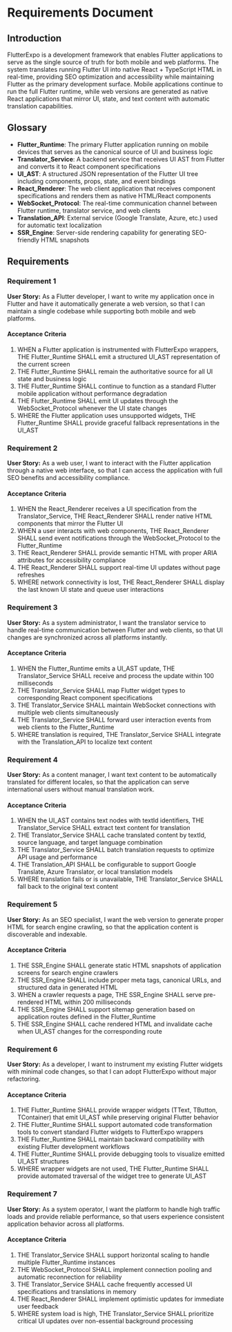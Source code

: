# Requirements Document

## Introduction

FlutterExpo is a development framework that enables Flutter applications to serve as the single source of truth for both mobile and web platforms. The system translates running Flutter UI into native React + TypeScript HTML in real-time, providing SEO optimization and accessibility while maintaining Flutter as the primary development surface. Mobile applications continue to run the full Flutter runtime, while web versions are generated as native React applications that mirror UI, state, and text content with automatic translation capabilities.

## Glossary

- **Flutter_Runtime**: The primary Flutter application running on mobile devices that serves as the canonical source of UI and business logic
- **Translator_Service**: A backend service that receives UI AST from Flutter and converts it to React component specifications
- **UI_AST**: A structured JSON representation of the Flutter UI tree including components, props, state, and event bindings
- **React_Renderer**: The web client application that receives component specifications and renders them as native HTML/React components
- **WebSocket_Protocol**: The real-time communication channel between Flutter runtime, translator service, and web clients
- **Translation_API**: External service (Google Translate, Azure, etc.) used for automatic text localization
- **SSR_Engine**: Server-side rendering capability for generating SEO-friendly HTML snapshots

## Requirements

### Requirement 1

**User Story:** As a Flutter developer, I want to write my application once in Flutter and have it automatically generate a web version, so that I can maintain a single codebase while supporting both mobile and web platforms.

#### Acceptance Criteria

1. WHEN a Flutter application is instrumented with FlutterExpo wrappers, THE Flutter_Runtime SHALL emit a structured UI_AST representation of the current screen
2. THE Flutter_Runtime SHALL remain the authoritative source for all UI state and business logic
3. THE Flutter_Runtime SHALL continue to function as a standard Flutter mobile application without performance degradation
4. THE Flutter_Runtime SHALL emit UI updates through the WebSocket_Protocol whenever the UI state changes
5. WHERE the Flutter application uses unsupported widgets, THE Flutter_Runtime SHALL provide graceful fallback representations in the UI_AST

### Requirement 2

**User Story:** As a web user, I want to interact with the Flutter application through a native web interface, so that I can access the application with full SEO benefits and accessibility compliance.

#### Acceptance Criteria

1. WHEN the React_Renderer receives a UI specification from the Translator_Service, THE React_Renderer SHALL render native HTML components that mirror the Flutter UI
2. WHEN a user interacts with web components, THE React_Renderer SHALL send event notifications through the WebSocket_Protocol to the Flutter_Runtime
3. THE React_Renderer SHALL provide semantic HTML with proper ARIA attributes for accessibility compliance
4. THE React_Renderer SHALL support real-time UI updates without page refreshes
5. WHERE network connectivity is lost, THE React_Renderer SHALL display the last known UI state and queue user interactions

### Requirement 3

**User Story:** As a system administrator, I want the translator service to handle real-time communication between Flutter and web clients, so that UI changes are synchronized across all platforms instantly.

#### Acceptance Criteria

1. WHEN the Flutter_Runtime emits a UI_AST update, THE Translator_Service SHALL receive and process the update within 100 milliseconds
2. THE Translator_Service SHALL map Flutter widget types to corresponding React component specifications
3. THE Translator_Service SHALL maintain WebSocket connections with multiple web clients simultaneously
4. THE Translator_Service SHALL forward user interaction events from web clients to the Flutter_Runtime
5. WHERE translation is required, THE Translator_Service SHALL integrate with the Translation_API to localize text content

### Requirement 4

**User Story:** As a content manager, I want text content to be automatically translated for different locales, so that the application can serve international users without manual translation work.

#### Acceptance Criteria

1. WHEN the UI_AST contains text nodes with textId identifiers, THE Translator_Service SHALL extract text content for translation
2. THE Translator_Service SHALL cache translated content by textId, source language, and target language combination
3. THE Translator_Service SHALL batch translation requests to optimize API usage and performance
4. THE Translation_API SHALL be configurable to support Google Translate, Azure Translator, or local translation models
5. WHERE translation fails or is unavailable, THE Translator_Service SHALL fall back to the original text content

### Requirement 5

**User Story:** As an SEO specialist, I want the web version to generate proper HTML for search engine crawling, so that the application content is discoverable and indexable.

#### Acceptance Criteria

1. THE SSR_Engine SHALL generate static HTML snapshots of application screens for search engine crawlers
2. THE SSR_Engine SHALL include proper meta tags, canonical URLs, and structured data in generated HTML
3. WHEN a crawler requests a page, THE SSR_Engine SHALL serve pre-rendered HTML within 200 milliseconds
4. THE SSR_Engine SHALL support sitemap generation based on application routes defined in the Flutter_Runtime
5. THE SSR_Engine SHALL cache rendered HTML and invalidate cache when UI_AST changes for the corresponding route

### Requirement 6

**User Story:** As a developer, I want to instrument my existing Flutter widgets with minimal code changes, so that I can adopt FlutterExpo without major refactoring.

#### Acceptance Criteria

1. THE Flutter_Runtime SHALL provide wrapper widgets (TText, TButton, TContainer) that emit UI_AST while preserving original Flutter behavior
2. THE Flutter_Runtime SHALL support automated code transformation tools to convert standard Flutter widgets to FlutterExpo wrappers
3. THE Flutter_Runtime SHALL maintain backward compatibility with existing Flutter development workflows
4. THE Flutter_Runtime SHALL provide debugging tools to visualize emitted UI_AST structures
5. WHERE wrapper widgets are not used, THE Flutter_Runtime SHALL provide automated traversal of the widget tree to generate UI_AST

### Requirement 7

**User Story:** As a system operator, I want the platform to handle high traffic loads and provide reliable performance, so that users experience consistent application behavior across all platforms.

#### Acceptance Criteria

1. THE Translator_Service SHALL support horizontal scaling to handle multiple Flutter_Runtime instances
2. THE WebSocket_Protocol SHALL implement connection pooling and automatic reconnection for reliability
3. THE Translator_Service SHALL cache frequently accessed UI specifications and translations in memory
4. THE React_Renderer SHALL implement optimistic updates for immediate user feedback
5. WHERE system load is high, THE Translator_Service SHALL prioritize critical UI updates over non-essential background processing